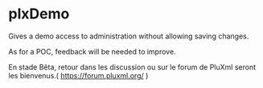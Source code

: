 # plxDemo
Gives a demo access to administration without allowing saving changes.

As for a POC, feedback will be needed to improve.

En stade Bêta, retour dans les discussion ou sur le forum de PluXml seront les bienvenus.( https://forum.pluxml.org/ )


